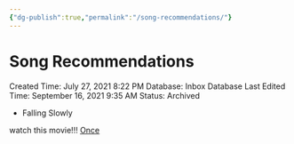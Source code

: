 ```yaml
---
{"dg-publish":true,"permalink":"/song-recommendations/"}
---
```


# Song Recommendations

Created Time: July 27, 2021 8:22 PM
Database: Inbox Database
Last Edited Time: September 16, 2021 9:35 AM
Status: Archived

- Falling Slowly

watch this movie!!! [Once](https://en.wikipedia.org/wiki/Once_(film))